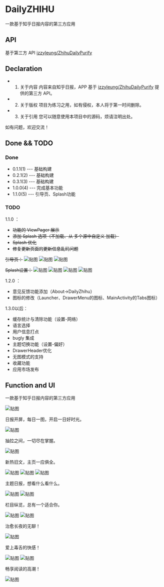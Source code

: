 # DailyZHIHU

一款基于知乎日报内容的第三方应用

## API
基于第三方 API [izzyleung/ZhihuDailyPurify][0]

## Declaration
- 1. 关于内容
内容来自知乎日报，APP 基于 [izzyleung/ZhihuDailyPurify][0] 提供的第三方 API。

- 2. 关于版权
项目为练习之用，如有侵权，本人将于第一时间删除。

- 3. 关于引用
您可以随意使用本项目中的源码，烦请注明出处。

如有问题，欢迎交流！

## Done && TODO
### Done
- 0.1.1(1) --- 基础构建
- 0.2.1(2) --- 基础构建
- 0.3.1(3) --- 基础构建
- 1.0.0(4) --- 完成基本功能
- 1.1.0(5) --- 引导页、Splash功能

### TODO
1.1.0 ：
- ~~功能的 ViewPager 展示~~
- ~~添加 Splash 选项（不加载、从 多个源中自定义 加载）~~
- ~~Splash 优化~~
- ~~修复更新页面的更新信息乱码问题~~

~~引导页：~~
![贴图][15] ![贴图][16] ![贴图][17]

~~Splash设置：~~
![贴图][18] ![贴图][19] ![贴图][20]
![贴图][21]

1.2.0 ：
- 意见反馈功能添加（About->DailyZhihu）
- 图标的修改（Launcher、DrawerMenu的图标、MainActivity的Tabs图标）

1.3.0以后：
- 缓存统计与清除功能（设置-网络）
- 语言选择
- 用户信息打点
- bugly 集成
- 主题切换功能（设置-偏好）
- DrawerHeader优化
- 无图模式的支持
- 收藏功能
- 应用市场发布

## Function and UI
一款基于知乎日报内容的第三方应用

![贴图][1]

日报开屏，每日一图，开启一日好时光。

![贴图][2]

抽拉之间，一切尽在掌握。

![贴图][3]

新热旧文，主页一应俱全。

![贴图][4] ![贴图][5] ![贴图][6]

主题日报，想看什么看什么。

![贴图][7] ![贴图][8]

栏目纵览，总有一个适合你。

![贴图][9] ![贴图][10]

治愈长夜的无聊！

![贴图][11]

爱上毒舌的快感！

![贴图][12] ![贴图][13]

畅享阅读的高潮！

![贴图][14]

[0]: https://github.com/izzyleung/ZhihuDailyPurify/wiki/%E7%9F%A5%E4%B9%8E%E6%97%A5%E6%8A%A5-API-%E5%88%86%E6%9E%90
[1]: https://github.com/neilleecn/DailyZHIHU/blob/master/screenshot/v0.3.x/01.png
[2]: https://github.com/neilleecn/DailyZHIHU/blob/master/screenshot/v0.2.x/02.png
[3]: https://github.com/neilleecn/DailyZHIHU/blob/master/screenshot/v0.2.x/03.png
[4]: https://github.com/neilleecn/DailyZHIHU/blob/master/screenshot/v0.2.x/04.png
[5]: https://github.com/neilleecn/DailyZHIHU/blob/master/screenshot/v0.2.x/05.png
[6]: https://github.com/neilleecn/DailyZHIHU/blob/master/screenshot/v0.2.x/06.png
[7]: https://github.com/neilleecn/DailyZHIHU/blob/master/screenshot/v0.2.x/07.png
[8]: https://github.com/neilleecn/DailyZHIHU/blob/master/screenshot/v0.2.x/08.png
[9]: https://github.com/neilleecn/DailyZHIHU/blob/master/screenshot/v0.2.x/09.png
[10]: https://github.com/neilleecn/DailyZHIHU/blob/master/screenshot/v0.2.x/10.png
[11]: https://github.com/neilleecn/DailyZHIHU/blob/master/screenshot/v0.2.x/11.png
[12]: https://github.com/neilleecn/DailyZHIHU/blob/master/screenshot/v0.2.x/12.png
[13]: https://github.com/neilleecn/DailyZHIHU/blob/master/screenshot/v0.2.x/13.png
[14]: https://github.com/neilleecn/DailyZHIHU/blob/master/screenshot/v0.2.x/14.png
[15]: https://github.com/neilleecn/DailyZHIHU/blob/master/screenshot/v1.1.0/01.png
[16]: https://github.com/neilleecn/DailyZHIHU/blob/master/screenshot/v1.1.0/02.png
[17]: https://github.com/neilleecn/DailyZHIHU/blob/master/screenshot/v1.1.0/03.png
[18]: https://github.com/neilleecn/DailyZHIHU/blob/master/screenshot/v1.1.0/05.png
[19]: https://github.com/neilleecn/DailyZHIHU/blob/master/screenshot/v1.1.0/06.png
[20]: https://github.com/neilleecn/DailyZHIHU/blob/master/screenshot/v1.1.0/07.png
[21]: https://github.com/neilleecn/DailyZHIHU/blob/master/screenshot/v1.1.0/04.png
